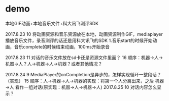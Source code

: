 # demo
本地GIF动画+本地音乐文件+科大讯飞测评SDK

2017.8.23 10
将动画资源和音乐资源放在本地，动画资源制作GIF，mediaplayer播放音乐文件，录音测评的话还是用科大讯飞的SDK
1.音乐start的时候开始动画，音乐complete的时候结束动画，100ms开始录音

2017.8.23 11	对话的音乐文件放在sd卡还是资源文件里面？
	  16	顺序：机器→人→机器→人？人→机器→人→机器？或者其他情况？

2017.8.24  9	MediaPlayer的onCompletion是异步的，怎样实现循环一整段话？（实现）
	  15	顺序：人→机器→人→机器的实现：将第一个人分离出来，之后 机器→人 看作一组对话(原实现：机器→人→机器→人)
2017.8.25 10	对话内容怎么显示？
